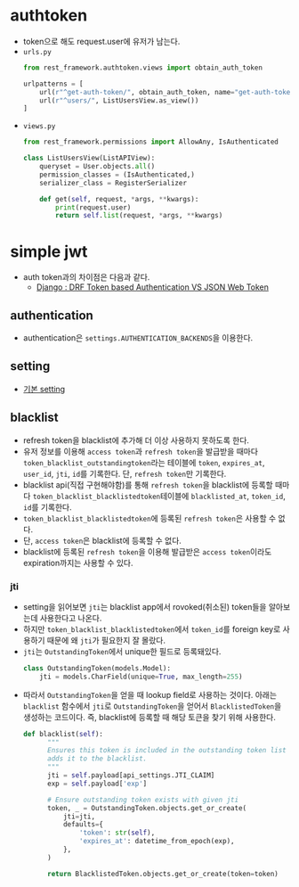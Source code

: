 # authtoken
- token으로 해도 request.user에 유저가 남는다.
- `urls.py`
    ```python
    from rest_framework.authtoken.views import obtain_auth_token

    urlpatterns = [
        url(r"^get-auth-token/", obtain_auth_token, name="get-auth-token"),
        url(r"^users/", ListUsersView.as_view())
    ]
    ```
- `views.py`
    ```python
    from rest_framework.permissions import AllowAny, IsAuthenticated

    class ListUsersView(ListAPIView):
        queryset = User.objects.all()
        permission_classes = (IsAuthenticated,)
        serializer_class = RegisterSerializer

        def get(self, request, *args, **kwargs):
            print(request.user)
            return self.list(request, *args, **kwargs)
    ```

# simple jwt
- auth token과의 차이점은 다음과 같다.
  - [Django : DRF Token based Authentication VS JSON Web Token](https://stackoverflow.com/questions/31600497/django-drf-token-based-authentication-vs-json-web-token)

## authentication
- authentication은 `settings.AUTHENTICATION_BACKENDS`을 이용한다.

## setting
- [기본 setting](https://django-rest-framework-simplejwt.readthedocs.io/en/latest/settings.html)

## blacklist
- refresh token을 blacklist에 추가해 더 이상 사용하지 못하도록 한다.
- 유저 정보를 이용해 `access token`과 `refresh token`을 발급받을 때마다 `token_blacklist_outstandingtoken`라는 테이블에 `token`, `expires_at`, `user_id`, `jti`, `id`를 기록한다. 단, `refresh token`만 기록한다.
- blacklist api(직접 구현해야함)를 통해 `refresh token`을 blacklist에 등록할 때마다 `token_blacklist_blacklistedtoken`테이블에 `blacklisted_at`, `token_id`, `id`를 기록한다.
- `token_blacklist_blacklistedtoken`에 등록된 `refresh token`은 사용할 수 없다.
- 단, `access token`은 blacklist에 등록할 수 없다.
- blacklist에 등록된 `refresh token`을 이용해 발급받은 `access token`이라도 expiration까지는 사용할 수 있다.

### jti
- setting을 읽어보면 `jti`는 blacklist app에서 rovoked(취소된) token들을 알아보는데 사용한다고 나온다.
- 하지만 `token_blacklist_blacklistedtoken`에서 `token_id`를 foreign key로 사용하기 때문에 왜 `jti`가 필요한지 잘 몰랐다.
- `jti`는 `OutstandingToken`에서 unique한 필드로 등록돼있다.
  ```python
  class OutstandingToken(models.Model):
      jti = models.CharField(unique=True, max_length=255)
  ```
- 따라서 `OutstandingToken`을 얻을 때 lookup field로 사용하는 것이다. 아래는 `blacklist` 함수에서 `jti`로 `OutstandingToken`을 얻어서 `BlacklistedToken`을 생성하는 코드이다. 즉, blacklist에 등록할 때 해당 토큰을 찾기 위해 사용한다.
  ```python
  def blacklist(self):
        """
        Ensures this token is included in the outstanding token list and
        adds it to the blacklist.
        """
        jti = self.payload[api_settings.JTI_CLAIM]
        exp = self.payload['exp']

        # Ensure outstanding token exists with given jti
        token, _ = OutstandingToken.objects.get_or_create(
            jti=jti,
            defaults={
                'token': str(self),
                'expires_at': datetime_from_epoch(exp),
            },
        )

        return BlacklistedToken.objects.get_or_create(token=token)
  ```